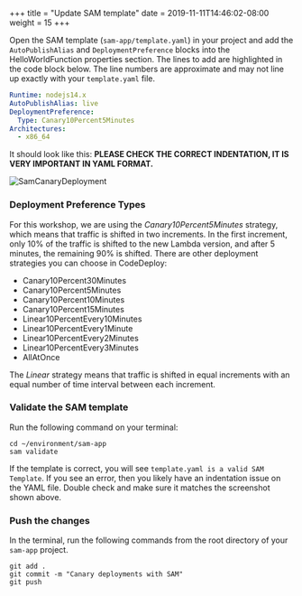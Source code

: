 +++
title = "Update SAM template"
date = 2019-11-11T14:46:02-08:00
weight = 15
+++

Open the SAM template (`sam-app/template.yaml`) in your project and add the `AutoPublishAlias` and
`DeploymentPreference` blocks into the HelloWorldFunction properties section. The lines to add are
highlighted in the code block below. The line numbers are approximate and may not line up exactly
with your `template.yaml` file.

```yaml {linenos=true,hl_lines=["2-4"],linenostart=20}
Runtime: nodejs14.x
AutoPublishAlias: live
DeploymentPreference:
  Type: Canary10Percent5Minutes
Architectures:
  - x86_64
```

It should look like this:
**PLEASE CHECK THE CORRECT INDENTATION, IT IS VERY IMPORTANT IN YAML FORMAT.**

![SamCanaryDeployment](/images/screenshot-canary-sam.png)

### Deployment Preference Types

For this workshop, we are using the _Canary10Percent5Minutes_ strategy, which means that traffic is shifted in two increments. In the first increment, only 10% of the traffic is shifted to the new Lambda version, and after 5 minutes, the remaining 90% is shifted. There are other deployment strategies you can choose in CodeDeploy:

- Canary10Percent30Minutes
- Canary10Percent5Minutes
- Canary10Percent10Minutes
- Canary10Percent15Minutes
- Linear10PercentEvery10Minutes
- Linear10PercentEvery1Minute
- Linear10PercentEvery2Minutes
- Linear10PercentEvery3Minutes
- AllAtOnce

The _Linear_ strategy means that traffic is shifted in equal increments with an equal number of time interval between each increment.

### Validate the SAM template

Run the following command on your terminal:

```
cd ~/environment/sam-app
sam validate
```

If the template is correct, you will see `template.yaml is a valid SAM Template`. If you see an error, then you likely have an indentation issue on the YAML file. Double check and make sure it matches the screenshot shown above.

### Push the changes

In the terminal, run the following commands from the root directory of your `sam-app` project.

```
git add .
git commit -m "Canary deployments with SAM"
git push
```
